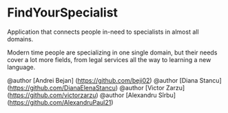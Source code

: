 # FindYourSpecialist
Application that connects people in-need to specialists in almost all domains.

Modern time people are specializing in one single domain, but their needs cover a lot more fields, from legal services all the way to learning a new language. 

@author [Andrei Bejan] (https://github.com/beji02)
@author [Diana Stancu] (https://github.com/DianaElenaStancu)
@author [Victor Zarzu] (https://github.com/victorzarzu)
@author [Alexandru Sîrbu] (https://github.com/AlexandruPaul21)
